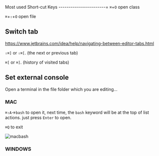 Most used Short-cut Keys
------------------------=
`⌘`+`O`        open class

`⌘`+`⇧`+`O`    open file


Switch tab
-----------
https://www.jetbrains.com/idea/help/navigating-between-editor-tabs.html

`⇧⌘]` or `⇧⌘[`. (the next or previous tab)

`⌘[` or `⌘]`.  (history of visited tabs)


Set external console
--------------------

Open a terminal in the file folder which you are editing...

### MAC

`⌘⇧A`->`bash` to open it, next time, the `bash` keyword will be at the top of list actions. just press `Enter` to open.

`⌘Q` to exit

![macbash](https://mmbiz.qlogo.cn/mmbiz/ykYribFYPpbZMzcpiaX1FriaNO0ibLcCdgJQ9e2AAJQrWiaiaKyjpBSFEKLrMPYpW36I8nSJOibMRMnMQ7KCA5iamONdmA/0?wx_fmt=png)

### WINDOWS
